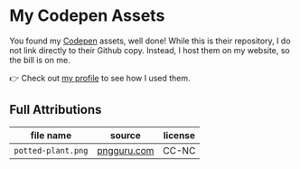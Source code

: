 # My Codepen Assets

You found  my [Codepen](https://codepen.io) assets, well done! While this is their repository, I do not link directly to their Github copy. Instead, I host them on my website, so the bill is on me.

👉 Check out [my profile](https://codepen.io/fedetibaldo) to see how I used them.

## Full Attributions

| file name | source | license |
| --- | --- | --- |
| `potted-plant.png` | [pngguru.com](https://www.pngguru.com/free-transparent-background-png-clipart-bnfty) | CC-NC